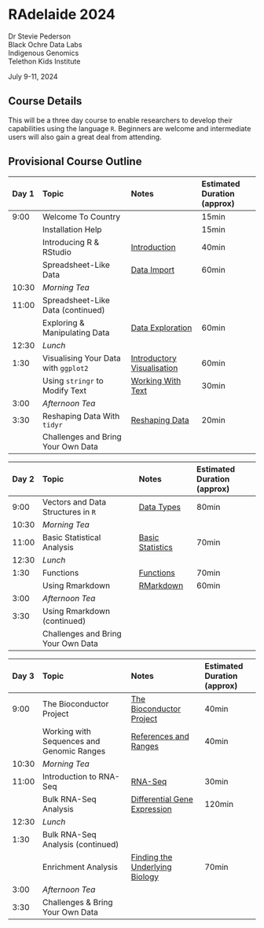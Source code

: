 RAdelaide 2024
================
Dr Stevie Pederson  
Black Ochre Data Labs  
Indigenous Genomics  
Telethon Kids Institute

July 9-11, 2024

## Course Details

This will be a three day course to enable researchers to develop their
capabilities using the language `R`. Beginners are welcome and
intermediate users will also gain a great deal from attending.

## Provisional Course Outline

| Day 1 | Topic                                | Notes                                        | Estimated Duration <br>(approx) |
|:------|:-------------------------------------|:---------------------------------------------|:--------------------------------|
| 9:00  | Welcome To Country                   |                                              | 15min                           |
|       | Installation Help                    |                                              | 15min                           |
|       | Introducing R & RStudio              | [Introduction](intro.html)                   | 40min                           |
|       | Spreadsheet-Like Data                | [Data Import](import.html)                   | 60min                           |
| 10:30 | *Morning Tea*                        |                                              |                                 |
| 11:00 | Spreadsheet-Like Data (continued)    |                                              |                                 |
|       | Exploring & Manipulating Data        | [Data Exploration](exploring.html)           | 60min                           |
| 12:30 | *Lunch*                              |                                              |                                 |
| 1:30  | Visualising Your Data with `ggplot2` | [Introductory Visualisation](intro_vis.html) | 60min                           |
|       | Using `stringr` to Modify Text       | [Working With Text](text.html)               | 30min                           |
| 3:00  | *Afternoon Tea*                      |                                              |                                 |
| 3:30  | Reshaping Data With `tidyr`          | [Reshaping Data](tidyr.html)                 | 20min                           |
|       | Challenges and Bring Your Own Data   |                                              |                                 |

| Day 2 | Topic                              | Notes                                | Estimated Duration <br>(approx) |
|:------|:-----------------------------------|:-------------------------------------|:--------------------------------|
| 9:00  | Vectors and Data Structures in `R` | [Data Types](data_types.html)        | 80min                           |
| 10:30 | *Morning Tea*                      |                                      |                                 |
| 11:00 | Basic Statistical Analysis         | [Basic Statistics](basic_stats.html) | 70min                           |
| 12:30 | *Lunch*                            |                                      |                                 |
| 1:30  | Functions                          | [Functions](functions.html)          | 70min                           |
|       | Using Rmarkdown                    | [RMarkdown](rmarkdown.html)          | 60min                           |
| 3:00  | *Afternoon Tea*                    |                                      |                                 |
| 3:30  | Using Rmarkdown (continued)        |                                      |                                 |
|       | Challenges and Bring Your Own Data |                                      |                                 |

| Day 3 | Topic                                     | Notes                                             | Estimated Duration <br>(approx) |
|:------|:------------------------------------------|:--------------------------------------------------|:--------------------------------|
| 9:00  | The Bioconductor Project                  | [The Bioconductor Project](intro_bioc.html)       | 40min                           |
|       | Working with Sequences and Genomic Ranges | [References and Ranges](references.html)          | 40min                           |
| 10:30 | *Morning Tea*                             |                                                   |                                 |
| 11:00 | Introduction to RNA-Seq                   | [RNA-Seq](rna_seq.html)                           | 30min                           |
|       | Bulk RNA-Seq Analysis                     | [Differential Gene Expression](deg.html)          | 120min                          |
| 12:30 | *Lunch*                                   |                                                   |                                 |
| 1:30  | Bulk RNA-Seq Analysis (continued)         |                                                   |                                 |
|       | Enrichment Analysis                       | [Finding the Underlying Biology](enrichment.html) | 70min                           |
| 3:00  | *Afternoon Tea*                           |                                                   |                                 |
| 3:30  | Challenges & Bring Your Own Data          |                                                   |                                 |

